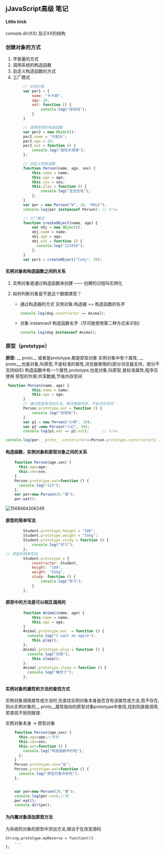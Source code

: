 ## jJavaScript高级 笔记

#### Little trick

console.dir(XX) 显示XX的结构

### 创建对象的方式

1. 字面量的方式
2. 调用系统的构造函数
3. 自定义构造函数的方式
4. 工厂模式

```javascript
        // 实例对象
        var per1 = {
            name: "卡卡西",
            age: 20,
            eat: function () {
                console.log("哇哈哈");
            }
        }

        // 调用系统的构造函数
        var per2 = new Object();
        per2.name = "大蛇丸";
        per2.age = 20;
        per2.eat = function () {
            console.log("我吃冰淇淋");
        };

        // 自定义构造函数
        function Person(name, age, sex) {
            this.name = name;
            this.age = age;
            this.sex = sex;
            this.play = function () {
                console.log("瓦吉吉哇");
            };
        }
        var per = new Person("W", 18, "MALE");
        console.log(per instanceof Person); // true

        // 工厂模式
        function createObject(name, age) {
            var obj = new Object();
            obj.name = name;
            obj.age = age;
            obj.eat = function () {
              console.log("123456");
            };
        }
        var per1 = createObject("Cody", 20);
```



#### 实例对象和构造函数之间的关系

1. 实例对象是通过构造函数来创建 —— 创建的过程叫实例化

2. 如何判断对象是不是这个数据类型？

   - 通过构造器的方式 实例对象.构造器 == 构造函数的名字

     ```javascript
     console.log(dog.constructor == Animal);
     ```

   - 对象 instanceof 构造函数名字（尽可能使用第二种方式来识别）

     ```javascript
     console.log(dog instanceof Animal);
     ```



### 原型（prototype）

**原型:**  __ proto__ 或者是prototype,都是原型对象
实例对象中有个属性, __ proto__,也是对象,叫原型,不是标准的属性,浏览器使用的(部分浏览器支持，部分不支持如IE)
构造函数中有一个属性,prototype,也是对象,叫原型,是标准属性,程序员使用
原型的作用:共享数据,节省内存空间

```javascript
 function Person(name, age) {
            this.name = name;
            this.age = age;
        }
        // 通过原型来添加方法，解决数据共享，节省内存空间
        Person.prototype.eat = function () {
            console.log("哇哈哈");
        }
        var p1 = new Person("小明", 20);
        var p2 =new Person("小红", 30);
        console.log(p1.eat == p2.eat);      // true
```

```javascript
console.log(per.__proto__.constructor==Person.prototype.constructor); // true
```



#### 构造函数，实例对象和原型对象之间的关系

```javascript
    function Person(age,sex) {
      this.age=age;
      this.sex=sex;
    }
    Person.prototype.eat=function () {
      console.log("123");
    };
    var per=new Person(20,"男");
    per.eat();
```

![1568464306249](C:\Users\杨志豪\AppData\Roaming\Typora\typora-user-images\1568464306249.png)



#### 原型的简单写法

```javascript
        Student.prototype.height = "188";
        Student.prototype.weight = "55kg";
        Student.prototype.study = function () {
            console.log("学习");
        };
// 原型的简单写法
        Student.prototype = {
            constructor: Student,
            height: "188",
            weight: "55kg",
            study: function () {
                console.log("学习");
            }
        };
```



#### 原型中的方法是可以相互调用的

```javascript
        function Animal(name, age) {
            this.name = name;
            this.age = age;
        }
        Animal.prototype.eat  = function () {
          console.log("I want an apple");
            this.play();
        };
        Animal.prototype.play = function () {
          console.log("玩球");
            this.sleep();
        };
        Animal.prototype.sleep = function () {
          console.log("睡觉了");
        };
```



#### 实例对象的属性和方法的查找方式

实例对象调用属性或方法时,先查找实例对象本身是否含有该属性或方法,若不存在,则从实例对象的__ proto__属性指向的原型对象prototype中查找,找到则直接调用,若查找不到则报错.

实例对象本身 → 原型对象

```javascript
    function Person(age,sex) {
      this.age=age;//年龄
      this.sex=sex;
      this.eat=function () {
        console.log("构造函数中的吃");
      };
    }
    Person.prototype.sex="女";
    Person.prototype.eat=function () {
      console.log("原型对象中的吃");
    };


    var per=new Person(20,"男");
    console.log(per.sex);//男
    per.eat();
    console.dir(per);
```



#### 为内置对象添加原型方法

为系统的对象的原型中添加方法,相当于在改变源码

```
String.prototype.myReverse = function(){
	...
};

```

